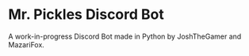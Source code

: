 # Mr. Pickles Discord Bot
A work-in-progress Discord Bot made in Python by JoshTheGamer and MazariFox.

